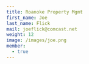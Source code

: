 ```yaml
---
title: Roanoke Property Mgmt
first_name: Joe
last_name: Flick
mail: joeflick@comcast.net
weight: 12
image: /images/joe.png
member:
  - true
---
```

